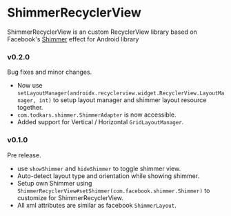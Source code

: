 # ShimmerRecyclerView

ShimmerRecyclerView is an custom RecyclerView library based on Facebook's [Shimmer](https://github.com/facebook/shimmer-android) effect for Android library

### v0.2.0

Bug fixes and minor changes.

- Now use `setLayoutManager(androidx.recyclerview.widget.RecyclerView.LayoutManager, int)` to setup layout manager and shimmer layout resource together.
- `com.todkars.shimmer.ShimmerAdapter` is now accessible.
- Added support for Vertical / Horizontal `GridLayoutManager`.

### v0.1.0

Pre release.

- use `showShimmer` and `hideShimmer` to toggle shimmer view.
- Auto-detect layout type and orientation while showing shimmer.
- Setup own Shimmer using `ShimmerRecyclerView#setShimmer(com.facebook.shimmer.Shimmer)` to customize for ShimmerRecyclerView.
- All xml attributes are similar as facebook `ShimmerLayout`.